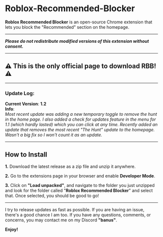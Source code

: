 # **Roblox-Recommended-Blocker**  
**Roblox Recommended Blocker** is an open-source Chrome extension that lets you block the "Recommended" section on the homepage.

---

**_Please do not redistribute modified versions of this extension without consent._**

---

## ⚠️ **This is the only official page to download RBB!** ⚠️

---

### **Update Log**:  
**Current Version**: **1.2**  
**Info**:  
_Most recent update was adding a new temporary toggle to remove the hunt in the home page. I also added a check for updates feature in the menu for 1.1 (which hardly lasted) which you can click at any time.
Recently added an update that removes the most recent "The Hunt" update to the homepage. Wasn't a big fix so I won't count it as an update._

---

## **How to Install**  

**1.** Download the latest release as a zip file and unzip it anywhere.  

**2.** Go to the extensions page in your browser and enable **Developer Mode**.  

**3.** Click on **"Load unpacked"**, and navigate to the folder you just unzipped and look for the folder called "**Roblox Recommended Blocker**" and select that. Once selected, you should be good to go!  

---

I try to release updates as fast as possible. If you are having an issue, there's a good chance I am too. 
If you have any questions, comments, or concerns, you may contact me on my Discord **"banus"**.  

**Enjoy!**
